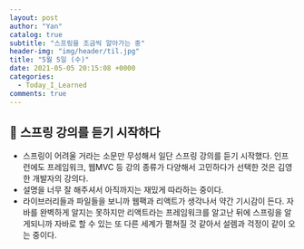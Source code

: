 ```yaml
---
layout: post
author: "Yan"
catalog: true
subtitle: "스프링을 조금씩 알아가는 중"
header-img: "img/header/til.jpg"
title: "5월 5일 (수)"
date: 2021-05-05 20:15:08 +0000
categories:
  - Today_I_Learned
comments: true
---
```


## 🌼 스프링 강의를 듣기 시작하다

- 스프링이 어려울 거라는 소문만 무성해서 일단 스프링 강의를 듣기 시작했다. 인프런에도 프레임워크, 웹MVC 등 강의 종류가 다양해서 고민하다가 선택한 것은 김영한 개발자의 강의다.
- 설명을 너무 잘 해주셔서 아직까지는 재밌게 따라하는 중이다.
- 라이브러리들과 파일들을 보니까 웹팩과 리액트가 생각나서 약간 기시감이 든다. 자바를 완벽하게 알지는 못하지만 리액트라는 프레임워크를 알고난 뒤에 스프링을 알게되니까 자바로 할 수 있는 또 다른 세계가 펼쳐질 것 같아서 설렘과 걱정이 같이 오는 중이다.
